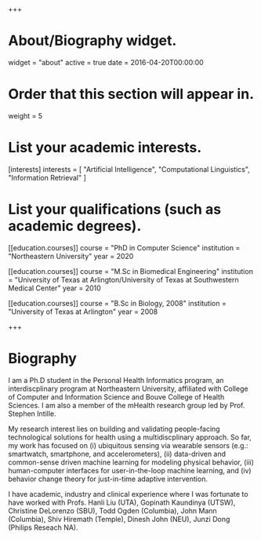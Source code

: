 +++
# About/Biography widget.
widget = "about"
active = true
date = 2016-04-20T00:00:00

# Order that this section will appear in.
weight = 5

# List your academic interests.
[interests]
  interests = [
    "Artificial Intelligence",
    "Computational Linguistics",
    "Information Retrieval"
  ]

# List your qualifications (such as academic degrees).
[[education.courses]]
  course = "PhD in Computer Science"
  institution = "Northeastern University"
  year = 2020

[[education.courses]]
  course = "M.Sc in Biomedical Engineering"
  institution = "University of Texas at Arlington/University of Texas at Southwestern Medical Center"
  year = 2010

[[education.courses]]
  course = "B.Sc in Biology, 2008"
  institution = "University of Texas at Arlington"
  year = 2008
 
+++
# Biography
I am a Ph.D student in the Personal Health Informatics program, an interdiscplinary program at Northeastern University, affiliated with College of Computer and Information Science and Bouve College of Health Sciences. I am also a member of the mHealth research group led by Prof. Stephen Intille.

My research interest lies on building and validating people-facing technological solutions for health using a multidiscplinary approach. So far, my work has focused on (i) ubiquitous sensing via wearable sensors (e.g.: smartwatch, smartphone, and accelerometers), (ii) data-driven and common-sense driven machine learning for modeling physical behavior, (iii) human-computer interfaces for user-in-the-loop machine learning, and (iv) behavior change theory for just-in-time adaptive intervention.

I have academic, industry and clinical experience where I was fortunate to have worked with Profs. Hanli Liu (UTA), Gopinath Kaundinya (UTSW), Christine DeLorenzo (SBU), Todd Ogden (Columbia), John Mann (Columbia), Shiv Hiremath (Temple), Dinesh John (NEU), Junzi Dong (Philips Reseach NA).